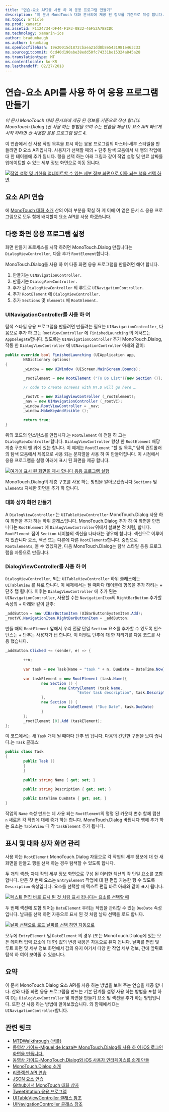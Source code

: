 ```yaml
---
title: "연습-요소 API를 사용 하 여 응용 프로그램 만들기"
description: "이 문서 MonoTouch 대화 문서의에 제공 된 정보를 기준으로 작성 합니다. MonoTouch.Dialog (산 사용 하는 방법을 보여 주는 연습을 제공 D) 요소 API 빠르게 시작 하려면 산 사용한 응용 프로그램 빌드 4."
ms.topic: article
ms.prod: xamarin
ms.assetid: F1124734-DF44-F1F3-0832-46F52A788CDC
ms.technology: xamarin-ios
author: bradumbaugh
ms.author: brumbaug
ms.openlocfilehash: 19e20015d1872cbaea21dd8b8e5431981e463c33
ms.sourcegitcommit: 6cd40d190abe38edd50fc74331be15324a845a28
ms.translationtype: MT
ms.contentlocale: ko-KR
ms.lasthandoff: 02/27/2018
---
```

# <a name="walkthrough---creating-an-application-using-the-elements-api"></a>연습-요소 API를 사용 하 여 응용 프로그램 만들기

_이 문서 MonoTouch 대화 문서의에 제공 된 정보를 기준으로 작성 합니다. MonoTouch.Dialog (산 사용 하는 방법을 보여 주는 연습을 제공 D) 요소 API 빠르게 시작 하려면 산 사용한 응용 프로그램 빌드 4._

이 연습에서 산 사용 작업 목록을 표시 하는 응용 프로그램의 마스터-세부 스타일을 만들려면 D 요소 API입니다. 사용자가 선택할 때의 <span class="ui"> + </span> 단추 탐색 모음에서 새 행의 작업에 대 한 테이블에 추가 됩니다. 행을 선택 하는 아래 그림과 같이 작업 설명 및 만료 날짜를 업데이트할 수 있는 세부 정보 화면으로 이동 됩니다.

 [ ![](elements-api-walkthrough-images/01-task-list-app.png "작업 설명 및 기한을 업데이트할 수 있는 세부 정보 화면으로 이동 되는 행을 선택 하면")](elements-api-walkthrough-images/01-task-list-app.png)

 <a name="Elements_API_Walkthrough" />


## <a name="elements-api-walkthrough"></a>요소 API 연습

에 [MonoTouch 대화 소개](~/ios/user-interface/monotouch.dialog/index.md) 산의 여러 부분을 확실 하 게 이해 여 얻은 문서 4. 응용 프로그램으로 모두 함께 배치할지 요소 API를 사용 하겠습니다.

 <a name="Setting_up_the_Multi-Screen_Application" />


## <a name="setting-up-the-multi-screen-application"></a>다중 화면 응용 프로그램 설정

화면 만들기 프로세스를 시작 하려면 MonoTouch.Dialog 만듭니다는 `DialogViewController`, 다음 추가 `RootElement`합니다.

MonoTouch.Dialog를 사용 하 여 다중 화면 응용 프로그램을 만들려면 해야 합니다.

1.  만들기는  `UINavigationController.`
1.  만들기는  `DialogViewController.`
1.  추가 된 `DialogViewController` 의 루트로  `UINavigationController.` 
1.  추가 `RootElement` 에  `DialogViewController.`
1.  추가 `Sections` 및 `Elements` 에  `RootElement.` 


 <a name="Using_A_UINavigationController" />


### <a name="using-a-uinavigationcontroller"></a>UINavigationController를 사용 하 여

탐색 스타일 응용 프로그램을 만들려면 만들려는 필요는 `UINavigationController`, 다음으로 추가 하 고는 `RootViewController` 에 `FinishedLaunching` 의 메서드는 `AppDelegate`합니다. 있도록는 `UINavigationController` 추가 MonoTouch.Dialog, 작동 한 `DialogViewController` 에 `UINavigationController` 아래와 같이:

```csharp
public override bool FinishedLaunching (UIApplication app, 
        NSDictionary options)
{
        _window = new UIWindow (UIScreen.MainScreen.Bounds);
            
        _rootElement = new RootElement ("To Do List"){new Section ()};

        // code to create screens with MT.D will go here …

        _rootVC = new DialogViewController (_rootElement);
        _nav = new UINavigationController (_rootVC);
        _window.RootViewController = _nav;
        _window.MakeKeyAndVisible ();
            
        return true;
}
```

위의 코드의 인스턴스를 만듭니다.는 `RootElement` 에 전달 하 고는 `DialogViewController`합니다. `DialogViewController` 항상 한 `RootElement` 해당 계층 구조의 맨 위에 있는 합니다. 이 예제는 `RootElement` "할 일 목록," 탐색 컨트롤러의 탐색 모음에서 제목으로 사용 되는 문자열을 사용 하 여 만들어집니다. 이 시점에서 응용 프로그램을 실행 아래에 표시 된 화면을 제공 합니다.

 [ ![](elements-api-walkthrough-images/02-to-do-list-screen-.png "여기에 표시 된 화면을 제시 합니다 응용 프로그램 실행")](elements-api-walkthrough-images/02-to-do-list-screen-.png)

MonoTouch.Dialog의 계층 구조를 사용 하는 방법을 알아보겠습니다 `Sections` 및 `Elements` 자세한 화면을 추가 하 합니다.

 <a name="Creating_the_Dialog_Screens" />


### <a name="creating-the-dialog-screens"></a>대화 상자 화면 만들기

A `DialogViewController` 는 `UITableViewController` MonoTouch.Dialog 사용 하 여 화면을 추가 하는 하위 클래스입니다. MonoTouch.Dialog 추가 하 여 화면을 만듭니다는 `RootElement` 에 `DialogViewController`위에서 살펴본 것 처럼, 합니다. `RootElement` 점이 `Section` 테이블의 섹션을 나타내는 경우에 합니다.
섹션으로 이루어져 있습니다 요소, 섹션 또는 다른에 다른 `RootElements`합니다. 중첩으로 `RootElements`, 볼 수 있겠지만, 다음 MonoTouch.Dialog는 탐색 스타일 응용 프로그램을 자동으로 만듭니다.

 <a name="Using_DialogViewController" />


### <a name="using-dialogviewcontroller"></a>DialogViewController를 사용 하 여

`DialogViewController`, 되는 `UITableViewController` 하위 클래스에는 `UITableView` 를 뷰로 합니다. 이 예제에서는 될 때마다 테이블에 항목을 추가 하려는 <span class="ui"> + </span> 단추 탭 됩니다. 이후는 `DialogViewController` 에 추가 된는 `UINavigationController`, 사용할 수는 `NavigationItem`의 `RightBarButton` 추가할 속성의 <span class="ui"> + </span> 아래와 같이 단추:

```csharp
_addButton = new UIBarButtonItem (UIBarButtonSystemItem.Add);
_rootVC.NavigationItem.RightBarButtonItem = _addButton;
```

만들 때의 `RootElement` 앞에서 우리 전달 단일 `Section` 요소를 추가할 수 있도록 인스턴스는 <span class="ui"> + </span> 단추는 사용자가 탭 합니다. 이 이벤트 단추에 대 한 처리기를 다음 코드를 사용 했습니다.

```csharp
_addButton.Clicked += (sender, e) => {
                
        ++n;
                
        var task = new Task{Name = "task " + n, DueDate = DateTime.Now};
                
        var taskElement = new RootElement (task.Name){
                new Section () {
                        new EntryElement (task.Name, 
                                "Enter task description", task.Description)
                },
                new Section () {
                        new DateElement ("Due Date", task.DueDate)
                }
        };
        _rootElement [0].Add (taskElement);
};
```

이 코드에서는 새 `Task` 개체 될 때마다 단추 탭 됩니다. 다음의 간단한 구현을 보여 줍니다.는 `Task` 클래스:

```csharp
public class Task
{   
        public Task ()
        {
        }
        
        public string Name { get; set; }
        
        public string Description { get; set; }

        public DateTime DueDate { get; set; }
}
```

 []()

작업의 `Name` 속성 만드는 데 사용 되는 `RootElement`의 명명 된 카운터 변수 함께 캡션 `n` 새로운 각 작업에 대해 증가 하는 합니다. MonoTouch.Dialog 바뀝니다 행에 추가 하는 요소는 `TableView` 때 각 `taskElement` 추가 됩니다.

 <a name="Presenting_and_Managing_Dialog_Screens" />


## <a name="presenting-and-managing-dialog-screens"></a>표시 및 대화 상자 화면 관리

사용 하는 `RootElement` MonoTouch.Dialog 자동으로 각 작업의 세부 정보에 대 한 새 화면을 만들고 행을 선택 하는 경우 탐색할 수 있도록 합니다.

두 개의 섹션; 자체 작업 세부 정보 화면으로 구성 된 이러한 섹션의 각 단일 요소를 포함합니다. 만든 첫 번째 요소는 `EntryElement` 작업에 대 한 편집 가능한 행 수 있도록 `Description` 속성입니다. 요소를 선택할 때 텍스트 편집 바로 아래와 같이 표시 됩니다.

 [ ![](elements-api-walkthrough-images/03-create-task.png "텍스트 편집 바로 표시 된 것 처럼 표시 됩니다는 요소를 선택할 때")](elements-api-walkthrough-images/03-create-task.png)

두 번째 섹션에 포함 되어는 `DateElement` 우리는 작업을 관리할 수 있는 `DueDate` 속성입니다. 날짜를 선택 하면 자동으로 표시 된 것 처럼 날짜 선택을 로드 합니다.

 [ ![](elements-api-walkthrough-images/04-date-picker.png "날짜 선택으로 로드 날짜를 선택 하면 자동으로")](elements-api-walkthrough-images/04-date-picker.png)

모두에 `EntryElement` 및 `DateElement` 의 경우 (또는 MonoTouch.Dialog에 있는 모든 데이터 입력 요소에 대 한) 값의 변경 내용은 자동으로 유지 됩니다. 날짜를 편집 및 루트 화면 및 세부 정보 화면에서 값의 유지 여기서 다양 한 작업 세부 정보, 간에 앞뒤로 탐색 하 여이 보여줄 수 있습니다.

 <a name="Summary" />


## <a name="summary"></a>요약

이 문서 MonoTouch.Dialog 요소 API를 사용 하는 방법을 보여 주는 연습을 제공 합니다. 산와 다중 화면 응용 프로그램을 만드는 기본 단계를 설명 사용 하는 방법을 포함 하 여 D는 `DialogViewController` 및 화면을 만들기 요소 및 섹션을 추가 하는 방법입니다. 또한 산 사용 하는 방법에 알아보았습니다. 와 함께에서 D는 `UINavigationController`합니다.


## <a name="related-links"></a>관련 링크

- [MTDWalkthrough (샘플)](https://developer.xamarin.com/samples/MTDWalkthrough/)
- [동영상 가이드-Miguel de Icaza는 MonoTouch.Dialog를 사용 하 여 iOS 로그인 화면을 만듭니다.](http://youtu.be/3butqB1EG0c)
- [동영상 가이드-MonoTouch.Dialog와 iOS 사용자 인터페이스를 쉽게 만들](http://youtu.be/j7OC5r8ZkYg)
- [MonoTouch.Dialog 소개](~/ios/user-interface/monotouch.dialog/index.md)
- [리플렉션 API 연습](~/ios/user-interface/monotouch.dialog/reflection-api-walkthrough.md)
- [JSON 요소 연습](~/ios/user-interface/monotouch.dialog/json-element-walkthrough.md)
- [Github에서 MonoTouch 대화 상자](https://github.com/migueldeicaza/MonoTouch.Dialog)
- [TweetStation 응용 프로그램](https://github.com/migueldeicaza/TweetStation)
- [UITableViewController 클래스 참조](http://developer.apple.com/library/ios/#DOCUMENTATION/UIKit/Reference/UITableViewController_Class/Reference/Reference.html)
- [UINavigationController 클래스 참조](http://developer.apple.com/library/ios/#documentation/UIKit/Reference/UINavigationController_Class/Reference/Reference.html)
